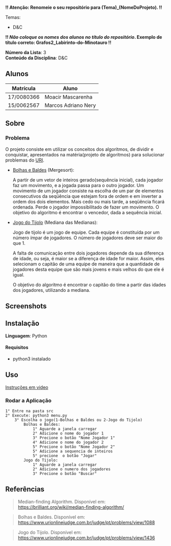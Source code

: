 **!! Atenção: Renomeie o seu repositório para (Tema)_(NomeDoProjeto). !!** 

Temas:
 - D&C
 
 **!! *Não coloque os nomes dos alunos no título do repositório*. Exemplo de título correto: Grafos2_Labirinto-do-Minotauro !!**
 
**Número da Lista**: 3<br>
**Conteúdo da Disciplina**: D&C<br>

## Alunos
|Matrícula | Aluno |
| -- | -- |
| 17/0080366  |  Moacir Mascarenha |
| 15/0062567  |  Marcos Adriano Nery |

## Sobre 

### Problema

O projeto consiste em utilizar os conceitos dos algoritmos, de dividir e conquistar, apresentados na matéria(projeto de algoritmos) para solucionar problemas do [URI](www.urionlinejudge.com.br).

- [Bolhas e Baldes](https://www.urionlinejudge.com.br/judge/pt/problems/view/1088) (Mergesort):
    
    A partir de um vetor de inteiros gerado(sequência inicial), cada jogador faz um movimento, e a jogada passa para o outro jogador. Um movimento de um jogador consiste na escolha de um par de elementos consecutivos da seqüência que estejam fora de ordem e em inverter a ordem dos dois elementos. Mais cedo ou mais tarde, a seqüência ficará ordenada. Perde o jogador impossibilitado de fazer um movimento.
    O objetivo do algoritmo é encontrar o vencedor, dada a sequência inicial.

- [Jogo do Tijolo](https://www.urionlinejudge.com.br/judge/pt/problems/view/1436) (Mediana das Medianas):

    Jogo de tijolo é um jogo de equipe. Cada equipe é constituída por um número ímpar de jogadores. O número de jogadores deve ser maior do que 1.
    
    A falta de comunicação entre dois jogadores depende da sua diferença de  idade, ou seja, é maior se a diferença de idade for maior. Assim, eles 
    selecionam o capitão de uma equipe de maneira que a quantidade de jogadores desta equipe que são mais jovens e mais velhos do que ele é igual.

    O objetivo do algoritmo é encontrar o capitão do time a partir das idades dos jogadores, utilizando a mediana.

## Screenshots



## Instalação 
**Linguagem**: Python<br>

#### Requisitos
- python3 instalado


## Uso 

[Instruções em video]()


### Rodar a Aplicação

    1° Entre na pasta src
    2° Execute: python3 menu.py
        3° Escolha o jogo(1-Bolhas e Baldes ou 2-Jogo do Tijolo)
            Bolhas e Baldes:
                1° Aguarde a janela carregar
                2° Adicione o nome do jogador 1
                3° Precione o botão "Nome Jogador 1"
                4° Adicione o nome do jogador 2
                5° Precione o botão "Nome Jogador 2"
                5° Adicione a sequencia de inteiros
                5° precione  o botão "Jogar"
            Jogo do Tijolo:
                1° Aguarde a janela carregar
                2° Adicione o numero dos jogadores
                3° Precione o botão "Buscar"
                
                


## Referências


> Median-finding Algorithm. Disponível em: https://brilliant.org/wiki/median-finding-algorithm/

> Bolhas e Baldes. Disponível em: https://www.urionlinejudge.com.br/judge/pt/problems/view/1088

> Jogo do Tijolo. Disponível em: https://www.urionlinejudge.com.br/judge/pt/problems/view/1436


